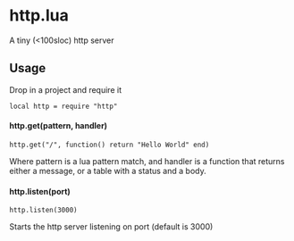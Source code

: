 # http.lua

A tiny (<100sloc) http server

## Usage

Drop in a project and require it

`local http = require "http"`

#### http.get(pattern, handler)

`http.get("/", function() return "Hello World" end)`

Where pattern is a lua pattern match, and handler is a function that returns
either a message, or a table with a status and a body.

#### http.listen(port)

`http.listen(3000)`

Starts the http server listening on port (default is 3000)
